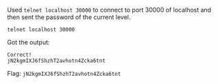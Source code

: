 Used `telnet localhost 30000` to connect to port 30000 of localhost and then sent the password of the current level.

```
telnet localhost 30000
```
Got the output:
```
Correct!
jN2kgmIXJ6fShzhT2avhotn4Zcka6tnt
```

Flag: `jN2kgmIXJ6fShzhT2avhotn4Zcka6tnt`
